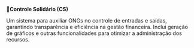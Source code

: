 **📌Controle Solidário (CS)**

Um sistema para auxiliar ONGs no controle de entradas e saídas, garantindo transparência e eficiência na gestão financeira. Inclui geração de gráficos e outras funcionalidades para otimizar a administração dos recursos.
